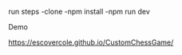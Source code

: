 run steps
  -clone
  -npm install
  -npm run dev


Demo

https://escovercole.github.io/CustomChessGame/
